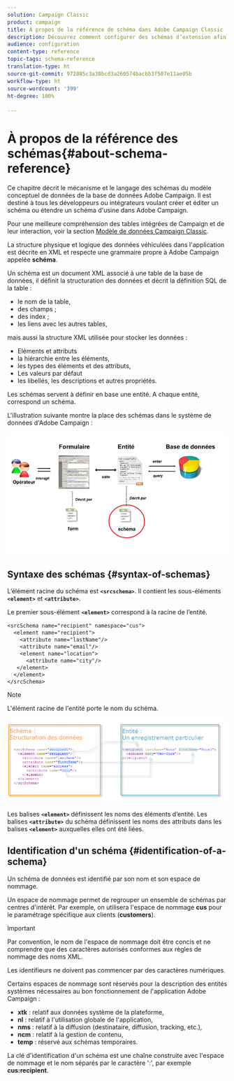 ```yaml
---
solution: Campaign Classic
product: campaign
title: À propos de la référence de schéma dans Adobe Campaign Classic
description: Découvrez comment configurer des schémas d’extension afin d’étendre le modèle de données conceptuel de la base de données Adobe Campaign Classic.
audience: configuration
content-type: reference
topic-tags: schema-reference
translation-type: ht
source-git-commit: 972885c3a38bcd3a260574bacbb3f507e11ae05b
workflow-type: ht
source-wordcount: '399'
ht-degree: 100%

---
```



# À propos de la référence des schémas{#about-schema-reference}

Ce chapitre décrit le mécanisme et le langage des schémas du modèle conceptuel de données de la base de données Adobe Campaign. Il est destiné à tous les développeurs ou intégrateurs voulant créer et éditer un schéma ou étendre un schéma d&#39;usine dans Adobe Campaign.

Pour une meilleure compréhension des tables intégrées de Campaign et de leur interaction, voir la section [Modèle de données Campaign Classic](https://helpx.adobe.com/fr/campaign/kb/acc-datamodel.html).

La structure physique et logique des données véhiculées dans l&#39;application est décrite en XML et respecte une grammaire propre à Adobe Campaign appelée **schéma**.

Un schéma est un document XML associé à une table de la base de données, il définit la structuration des données et décrit la définition SQL de la table :

* le nom de la table,
* des champs ;
* des index ;
* les liens avec les autres tables,

mais aussi la structure XML utilisée pour stocker les données :

* Eléments et attributs
* la hiérarchie entre les éléments,
* les types des éléments et des attributs,
* Les valeurs par défaut
* les libellés, les descriptions et autres propriétés.

Les schémas servent à définir en base une entité. A chaque entité, correspond un schéma.

L&#39;illustration suivante montre la place des schémas dans le système de données d&#39;Adobe Campaign :

![](assets/reference_schema_intro.png)

## Syntaxe des schémas {#syntax-of-schemas}

L’élément racine du schéma est **`<srcschema>`**. Il contient les sous-éléments **`<element>`** et **`<attribute>`**.

Le premier sous-élément **`<element>`** correspond à la racine de l’entité.

```
<srcSchema name="recipient" namespace="cus">
  <element name="recipient">  
    <attribute name="lastName"/>
    <attribute name="email"/>
    <element name="location">
      <attribute name="city"/>
   </element>
  </element>
</srcSchema>
```

>[!NOTE]
>
>L&#39;élément racine de l&#39;entité porte le nom du schéma.

![](assets/s_ncs_configuration_schema_and_entity.png)

Les balises **`<element>`** définissent les noms des éléments d’entité. Les balises **`<attribute>`** du schéma définissent les noms des attributs dans les balises **`<element>`** auxquelles elles ont été liées.

## Identification d&#39;un schéma {#identification-of-a-schema}

Un schéma de données est identifié par son nom et son espace de nommage.

Un espace de nommage permet de regrouper un ensemble de schémas par centres d&#39;intérêt. Par exemple, on utilisera l&#39;espace de nommage **cus** pour le paramétrage spécifique aux clients (**customers**).

>[!IMPORTANT]
>
>Par convention, le nom de l&#39;espace de nommage doit être concis et ne comprendre que des caractères autorisés conformes aux règles de nommage des noms XML.
>
>Les identifieurs ne doivent pas commencer par des caractères numériques.

Certains espaces de nommage sont réservés pour la description des entités systèmes nécessaires au bon fonctionnement de l&#39;application Adobe Campaign :

* **xtk** : relatif aux données système de la plateforme,
* **nl** : relatif à l&#39;utilisation globale de l&#39;application,
* **nms** : relatif à la diffusion (destinataire, diffusion, tracking, etc.),
* **ncm** : relatif à la gestion de contenu,
* **temp** : réservé aux schémas temporaires.

La clé d&#39;identification d&#39;un schéma est une chaîne construite avec l&#39;espace de nommage et le nom séparés par le caractère &#39;:&#39;, par exemple **cus:recipient**.
